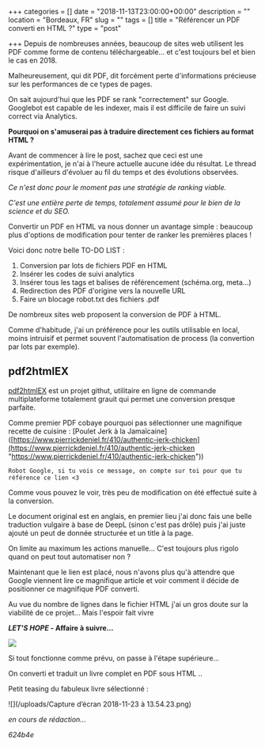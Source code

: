 +++
categories = []
date = "2018-11-13T23:00:00+00:00"
description = ""
location = "Bordeaux, FR"
slug = ""
tags = []
title = "Référencer un PDF converti en HTML ?"
type = "post"

+++
Depuis de nombreuses années, beaucoup de sites web utilisent les PDF comme forme de contenu téléchargeable... et c'est toujours bel et bien le cas en 2018.

Malheureusement, qui dit PDF, dit forcément perte d'informations précieuse sur les performances de ce types de pages.

On sait aujourd'hui que les PDF se rank "correctement" sur Google.  
Googlebot est capable de les indexer, mais il est difficile de faire un suivi correct via Analytics.

**Pourquoi on s'amuserai pas à traduire directement ces fichiers au format HTML ?**

Avant de commencer à lire le post, sachez que ceci est une expérimentation, je n'ai à l'heure actuelle aucune idée du résultat. Le thread risque d'ailleurs d'évoluer au fil du temps et des évolutions observées.

_Ce n'est donc pour le moment pas une stratégie de ranking viable._

_C'est une entière perte de temps, totalement assumé pour le bien de la science et du SEO._

Convertir un PDF en HTML va nous donner un avantage simple : beaucoup plus d'options de modification pour tenter de ranker les premières places !

Voici donc notre belle TO-DO LIST :

1. Conversion par lots de fichiers PDF en HTML
2. Insérer les codes de suivi analytics
3. Insérer tous les tags et balises de référencement (schéma.org, meta...)
4. Redirection des PDF d'origine vers la nouvelle URL
5. Faire un blocage robot.txt des fichiers .pdf

De nombreux sites web proposent la conversion de PDF à HTML.

Comme d'habitude, j'ai un préférence pour les outils utilisable en local, moins intruisif et permet souvent l'automatisation de process (la convertion par lots par exemple).

## pdf2htmlEX

[pdf2htmlEX](https://github.com/coolwanglu/pdf2htmlEX "pdf2htmlEX") est un projet githut, utilitaire en ligne de commande multiplateforme totalement grauit qui permet une conversion presque parfaite.

Comme premier PDF cobaye pourquoi pas sélectionner une magnifique recette de cuisine  : \[Poulet Jerk à la Jamaïcaine\]([https://www.pierrickdeniel.fr/410/authentic-jerk-chicken](https://www.pierrickdeniel.fr/410/authentic-jerk-chicken "https://www.pierrickdeniel.fr/410/authentic-jerk-chicken"))

    Robot Google, si tu vois ce message, on compte sur toi pour que tu référence ce lien <3

Comme vous pouvez le voir, très peu de modification on été effectué suite à la conversion.

Le document original est en anglais, en premier lieu j'ai donc fais une belle traduction vulgaire à base de DeepL (sinon c'est pas drôle) puis j'ai juste ajouté un peut de donnée structurée et un title à la page. 

On limite au maximum les actions manuelle... C'est toujours plus rigolo quand on peut tout automatiser non ?

Maintenant que le lien est placé, nous n'avons plus qu'à attendre que Google viennent lire ce magnifique article et voir comment il décide de positionner ce magnifique PDF converti. 

Au vue du nombre de lignes dans le fichier HTML j'ai un gros doute sur la viabilité de ce projet... Mais l'espoir fait vivre

**_LET'S HOPE -_ Affaire à suivre...**

![](/uploads/pray.gif)

Si tout fonctionne comme prévu, on passe à l'étape supérieure... 

On converti et traduit un livre complet en PDF sous HTML ..  
  
Petit teasing du fabuleux livre sélectionné :

![](/uploads/Capture d’écran 2018-11-23 à 13.54.23.png)

_en cours de rédaction..._

_624b4e_